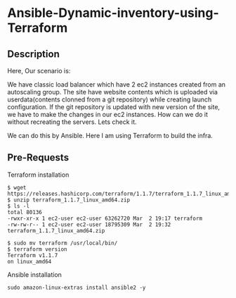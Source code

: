 # Ansible-Dynamic-inventory-using-Terraform

## Description

Here, Our scenario is:

We have classic load balancer which have 2 ec2 instances created from an autoscaling group. The site have website contents which is uploaded via userdata(contents clonned from a git repository) while creating launch configuration. If the git repository is updated with new version of the site, we have to make the changes in our ec2 instances. How can we do it without recreating the servers. Lets check it.

We can do this by Ansible. Here I am using Terraform to build the infra.


## Pre-Requests

Terraform installation
```
$ wget https://releases.hashicorp.com/terraform/1.1.7/terraform_1.1.7_linux_amd64.zip
$ unzip terraform_1.1.7_linux_amd64.zip 
$ ls -l
total 80136
-rwxr-xr-x 1 ec2-user ec2-user 63262720 Mar  2 19:17 terraform
-rw-rw-r-- 1 ec2-user ec2-user 18795309 Mar  2 19:32 terraform_1.1.7_linux_amd64.zip

$ sudo mv terraform /usr/local/bin/
$ terraform version
Terraform v1.1.7
on linux_amd64
```

Ansible installation
```
sudo amazon-linux-extras install ansible2 -y
```
